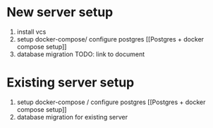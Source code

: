 
# New server setup
1. install vcs
2. setup docker-compose/ configure postgres [[Postgres + docker compose setup]]
3. database migration TODO: link to document

# Existing server setup
1. setup docker-compose / configure postgres [[Postgres + docker compose setup]]
2. database migration for existing server